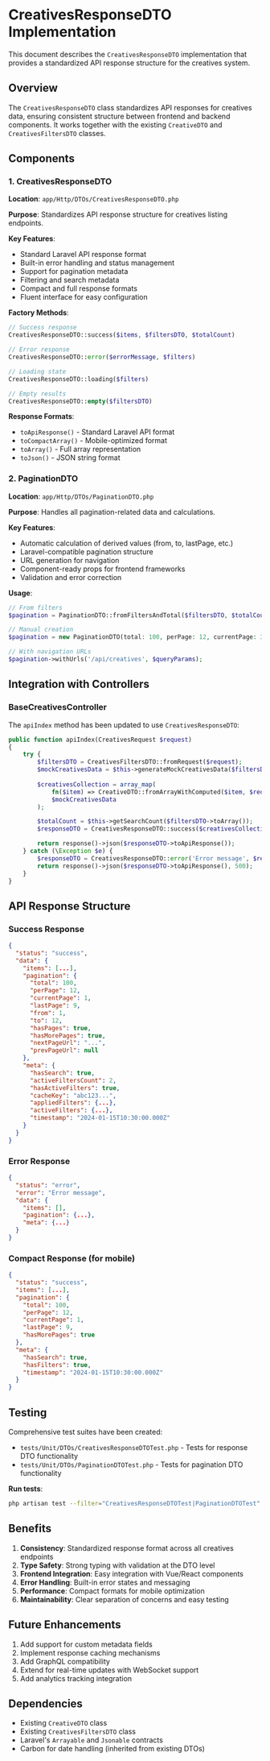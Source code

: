 # CreativesResponseDTO Implementation

This document describes the `CreativesResponseDTO` implementation that provides a standardized API response structure for the creatives system.

## Overview

The `CreativesResponseDTO` class standardizes API responses for creatives data, ensuring consistent structure between frontend and backend components. It works together with the existing `CreativeDTO` and `CreativesFiltersDTO` classes.

## Components

### 1. CreativesResponseDTO

**Location**: `app/Http/DTOs/CreativesResponseDTO.php`

**Purpose**: Standardizes API response structure for creatives listing endpoints.

**Key Features**:
- Standard Laravel API response format
- Built-in error handling and status management
- Support for pagination metadata
- Filtering and search metadata
- Compact and full response formats
- Fluent interface for easy configuration

**Factory Methods**:
```php
// Success response
CreativesResponseDTO::success($items, $filtersDTO, $totalCount)

// Error response
CreativesResponseDTO::error($errorMessage, $filters)

// Loading state
CreativesResponseDTO::loading($filters)

// Empty results
CreativesResponseDTO::empty($filtersDTO)
```

**Response Formats**:
- `toApiResponse()` - Standard Laravel API format
- `toCompactArray()` - Mobile-optimized format
- `toArray()` - Full array representation
- `toJson()` - JSON string format

### 2. PaginationDTO

**Location**: `app/Http/DTOs/PaginationDTO.php`

**Purpose**: Handles all pagination-related data and calculations.

**Key Features**:
- Automatic calculation of derived values (from, to, lastPage, etc.)
- Laravel-compatible pagination structure
- URL generation for navigation
- Component-ready props for frontend frameworks
- Validation and error correction

**Usage**:
```php
// From filters
$pagination = PaginationDTO::fromFiltersAndTotal($filtersDTO, $totalCount);

// Manual creation
$pagination = new PaginationDTO(total: 100, perPage: 12, currentPage: 3);

// With navigation URLs
$pagination->withUrls('/api/creatives', $queryParams);
```

## Integration with Controllers

### BaseCreativesController

The `apiIndex` method has been updated to use `CreativesResponseDTO`:

```php
public function apiIndex(CreativesRequest $request)
{
    try {
        $filtersDTO = CreativesFiltersDTO::fromRequest($request);
        $mockCreativesData = $this->generateMockCreativesData($filtersDTO->perPage);
        
        $creativesCollection = array_map(
            fn($item) => CreativeDTO::fromArrayWithComputed($item, $request->user()?->id)->toCompactArray(),
            $mockCreativesData
        );

        $totalCount = $this->getSearchCount($filtersDTO->toArray());
        $responseDTO = CreativesResponseDTO::success($creativesCollection, $filtersDTO, $totalCount);

        return response()->json($responseDTO->toApiResponse());
    } catch (\Exception $e) {
        $responseDTO = CreativesResponseDTO::error('Error message', $request->all());
        return response()->json($responseDTO->toApiResponse(), 500);
    }
}
```

## API Response Structure

### Success Response
```json
{
  "status": "success",
  "data": {
    "items": [...],
    "pagination": {
      "total": 100,
      "perPage": 12,
      "currentPage": 1,
      "lastPage": 9,
      "from": 1,
      "to": 12,
      "hasPages": true,
      "hasMorePages": true,
      "nextPageUrl": "...",
      "prevPageUrl": null
    },
    "meta": {
      "hasSearch": true,
      "activeFiltersCount": 2,
      "hasActiveFilters": true,
      "cacheKey": "abc123...",
      "appliedFilters": {...},
      "activeFilters": {...},
      "timestamp": "2024-01-15T10:30:00.000Z"
    }
  }
}
```

### Error Response
```json
{
  "status": "error",
  "error": "Error message",
  "data": {
    "items": [],
    "pagination": {...},
    "meta": {...}
  }
}
```

### Compact Response (for mobile)
```json
{
  "status": "success",
  "items": [...],
  "pagination": {
    "total": 100,
    "perPage": 12,
    "currentPage": 1,
    "lastPage": 9,
    "hasMorePages": true
  },
  "meta": {
    "hasSearch": true,
    "hasFilters": true,
    "timestamp": "2024-01-15T10:30:00.000Z"
  }
}
```

## Testing

Comprehensive test suites have been created:

- `tests/Unit/DTOs/CreativesResponseDTOTest.php` - Tests for response DTO functionality
- `tests/Unit/DTOs/PaginationDTOTest.php` - Tests for pagination DTO functionality

**Run tests**:
```bash
php artisan test --filter="CreativesResponseDTOTest|PaginationDTOTest"
```

## Benefits

1. **Consistency**: Standardized response format across all creatives endpoints
2. **Type Safety**: Strong typing with validation at the DTO level
3. **Frontend Integration**: Easy integration with Vue/React components
4. **Error Handling**: Built-in error states and messaging
5. **Performance**: Compact formats for mobile optimization
6. **Maintainability**: Clear separation of concerns and easy testing

## Future Enhancements

1. Add support for custom metadata fields
2. Implement response caching mechanisms
3. Add GraphQL compatibility
4. Extend for real-time updates with WebSocket support
5. Add analytics tracking integration

## Dependencies

- Existing `CreativeDTO` class
- Existing `CreativesFiltersDTO` class
- Laravel's `Arrayable` and `Jsonable` contracts
- Carbon for date handling (inherited from existing DTOs)